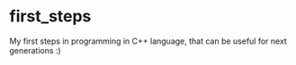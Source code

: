 # first_steps
My first steps in programming in С++ language, that can be useful for next generations :)
